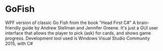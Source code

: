 # GoFish
WPF version of classic Go Fish from the book "Head First C#" A brain-friendly guide by Andrew Stellman and Jennifer Greene.
It's just a GUI user interface that allows the player to pick (ask) for cards, and shows game progress.
Development tool used is Windows Visual Studio Community 2015, with C#
